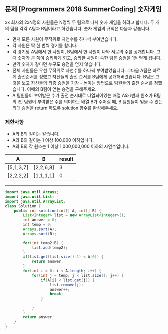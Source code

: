 ## 문제 [Programmers 2018 SummerCoding] 숫자게임

xx 회사의 2xN명의 사원들은 N명씩 두 팀으로 나눠 숫자 게임을 하려고 합니다. 두 개의 팀을 각각 A팀과 B팀이라고 하겠습니다. 숫자 게임의 규칙은 다음과 같습니다.

- 먼저 모든 사원이 무작위로 자연수를 하나씩 부여받습니다.
- 각 사원은 딱 한 번씩 경기를 합니다.
- 각 경기당 A팀에서 한 사원이, B팀에서 한 사원이 나와 서로의 수를 공개합니다. 그때 숫자가 큰 쪽이 승리하게 되고, 승리한 사원이 속한 팀은 승점을 1점 얻게 됩니다.
- 만약 숫자가 같다면 누구도 승점을 얻지 않습니다.
- 전체 사원들은 우선 무작위로 자연수를 하나씩 부여받았습니다. 그다음 A팀은 빠르게 출전순서를 정했고 자신들의 출전 순서를 B팀에게 공개해버렸습니다. B팀은 그것을 보고 자신들의 최종 승점을 가장 - 높이는 방법으로 팀원들의 출전 순서를 정했습니다. 이때의 B팀이 얻는 승점을 구해주세요.
- A 팀원들이 부여받은 수가 출전 순서대로 나열되어있는 배열 A와 i번째 원소가 B팀의 i번 팀원이 부여받은 수를 의미하는 배열 B가 주어질 때, B 팀원들이 얻을 수 있는 최대 승점을 return 하도록 solution 함수를 완성해주세요.

### 제한사항
- A와 B의 길이는 같습니다.
- A와 B의 길이는 1 이상 100,000 이하입니다.
- A와 B의 각 원소는 1 이상 1,000,000,000 이하의 자연수입니다.

A | B | result
---- | ---- | ----
[5,1,3,7] | [2,2,6,8] | 3
[2,2,2,2] | [1,1,1,1] | 0

---

```java
import java.util.Arrays;
import java.util.List;
import java.util.ArrayList;
class Solution {
    public int solution(int[] A, int[] B) {
        List<Integer> list = new ArrayList<Integer>();
        int answer = 0;
        int temp = 0;
        Arrays.sort(A);
        Arrays.sort(B);

        for(int temp2:B) {
            list.add(temp2);
        }
        if(list.get(list.size()-1) < A[0]) {
            return answer;
        }
        for(int i = 0; i < A.length; i++) {
            for(int j = temp; j < list.size(); j++) {
                if(A[i] < list.get(j)) {
                    list.remove(j);
                    answer++;
                    break;
                }

            }
        }
        return answer;
    }
}
```